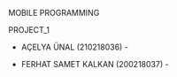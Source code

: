 

MOBILE PROGRAMMING 




PROJECT_1




- AÇELYA ÜNAL (210218036) -




- FERHAT SAMET KALKAN (200218037) -




